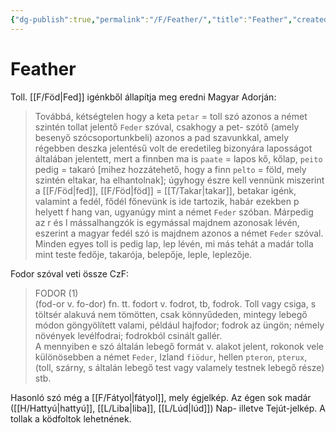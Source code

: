 ```yaml
---
{"dg-publish":true,"permalink":"/F/Feather/","title":"Feather","created":"2024-04-18T14:58","updated":"2024-04-18T14:58"}
---
```



# Feather

Toll. [[F/Föd\|Fed]] igénkből állapítja meg eredni Magyar Adorján:  
> Továbbá, kétségtelen hogy a keta `petar` = toll szó azonos a német szintén tollat jelentő `Feder` szóval, csakhogy a pet- szótő (amely besenyő szócsoportunkbeli) azonos a pad szavunkkal, amely régebben deszka jelentésű volt de eredetileg bizonyára laposságot általában jelentett, mert a finnben ma is `paate` = lapos kő, kőlap, `peito` pedig = takaró \[mihez hozzátehető, hogy a finn `pelto` = föld, mely szintén eltakar, ha elhantolnak\]; úgyhogy észre kell vennünk miszerint a [[F/Föd\|fed]], [[F/Föd\|föd]] = [[T/Takar\|takar]], betakar igénk, valamint a fedél, fődél főnevünk is ide tartozik, habár ezekben p helyett f hang van, ugyanúgy mint a német `Feder` szóban. Márpedig az r és l mássalhangzók is egymással majdnem azonosak lévén, eszerint a magyar fedél szó is majdnem azonos a német `Feder` szóval. Minden egyes toll is pedig lap, lep lévén, mi más tehát a madár tolla mint teste fedője, takarója, belepője, leple, leplezője.  

Fodor szóval veti össze CzF:  
> FODOR (1)  
>  (fod-or v. fo-dor) fn. tt. fodort v. fodrot, tb, fodrok. Toll vagy csiga, s töltsér alakuvá nem tömötten, csak könnyűdeden, mintegy lebegő módon göngyölített valami, például hajfodor; fodrok az üngön; némely növények levélfodrai; fodrokból csinált gallér.  
>  A mennyiben e szó általán lebegő formát v. alakot jelent, rokonok vele különösebben a német `Feder`, Izland `fiödur`, hellen `pteron`, `pterux`, (toll, szárny, s általán lebegő test vagy valamely testnek lebegő része) stb.  

  

Hasonló szó még a [[F/Fátyol\|fátyol]], mely égjelkép. Az égen sok madár ([[H/Hattyú\|hattyú]], [[L/Liba\|liba]], [[L/Lúd\|lúd]]) Nap- illetve Tejút-jelkép. A tollak a ködfoltok lehetnének.  